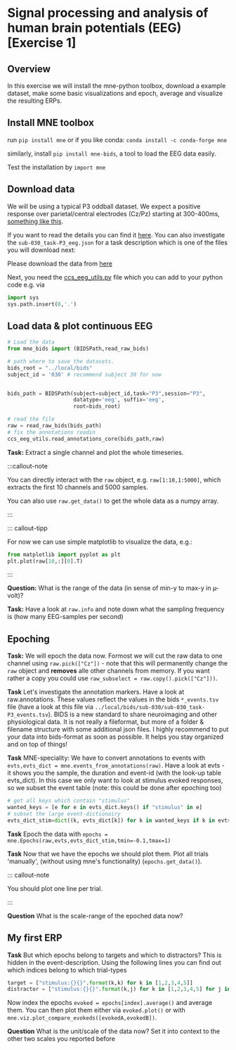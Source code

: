 # Signal processing and analysis of human brain potentials (EEG) [Exercise 1]

## Overview
In this exercise we will install the mne-python toolbox, download a example dataset, make some basic visualizations and epoch, average and visualize the resulting ERPs.

## Install MNE toolbox
run `pip install mne`
or if you like conda:
`conda install -c conda-forge mne`

similarly, install `pip install mne-bids`, a tool to load the EEG data easily.

Test the installation by
`import mne`

## Download data
We will be using a typical P3 oddball dataset. We expect a positive response over parietal/central electrodes (Cz/Pz) starting at 300-400ms, [something like this](https://www.neurobs.com/manager/content/docs/psychlab101_experiments/Oddball%20Task%20(Visual)/description.html).

If you want to read the details you can find it [here](https://psyarxiv.com/4azqm/). You can also investigate the `sub-030_task-P3_eeg.json` for a task description which is one of the files you will download next:

Please download the data from [here](https://osf.io/9cnmx/)


Next, you need the [ccs_eeg_utils.py](ccs_eeg_utils.py) file which you can add to your python code e.g. via
```python
import sys
sys.path.insert(0,'.')
```

## Load data & plot continuous EEG
```python
# Load the data
from mne_bids import (BIDSPath,read_raw_bids)

# path where to save the datasets.
bids_root = "../local/bids"
subject_id = '030' # recommend subject 30 for now


bids_path = BIDSPath(subject=subject_id,task="P3",session="P3",
                     datatype='eeg', suffix='eeg',
                     root=bids_root)

# read the file
raw = read_raw_bids(bids_path)
# fix the annotations readin
ccs_eeg_utils.read_annotations_core(bids_path,raw)

```

**Task:** Extract a single channel and plot the whole timeseries. 

:::callout-note

You can directly interact with the `raw` object, e.g. `raw[1:10,1:5000]`, which extracts the first 10 channels and 5000 samples.

You can also use `raw.get_data()` to get the whole data as a numpy array.

:::

::: callout-tipp

For now we can use simple matplotlib to visualize the data, e.g.:
```python
from matplotlib import pyplot as plt
plt.plot(raw[10,:][0].T)
```

:::

**Question:** What is the range of the data (in sense of min-y to max-y in µ-volt)?

**Task:** Have a look at `raw.info` and note down what the sampling frequency is (how many EEG-samples per second)

## Epoching 

**Task:** We will epoch the data now. Formost we will cut the raw data to one channel using `raw.pick(["Cz"])` - note that this will permanently change the `raw` object and **removes** alle other channels from memory. If you want rather a copy you could use `raw_subselect = raw.copy().pick(["Cz"]))`.


**Task** Let's investigate the annotation markers. Have a look at raw.annotations. These values reflect the values in the bids `*_events.tsv`  file (have a look at this file via `../local/bids/sub-030/sub-030_task-P3_events.tsv`). BIDS is a new standard to share neuroimaging and other physiological data. It is not really a fileformat, but more of a folder & filename structure with some additional json files. I highly recommend to put your data into bids-format as soon as possible. It helps you stay organized and on top of things!


**Task** MNE-speciality: We have to convert annotations to events with `evts,evts_dict = mne.events_from_annotations(raw)`. Have a look at evts - it shows you the sample, the duration and event-id (with the look-up table evts_dict). In this case we only want to look at stimulus evoked responses, so we subset the event table (note: this could be done after epoching too)

```python
# get all keys which contain "stimulus"
wanted_keys = [e for e in evts_dict.keys() if "stimulus" in e]
# subset the large event-dictionairy
evts_dict_stim=dict((k, evts_dict[k]) for k in wanted_keys if k in evts_dict)
```

**Task** Epoch the data with `epochs = mne.Epochs(raw,evts,evts_dict_stim,tmin=-0.1,tmax=1)`

**Task** Now that we have the epochs we should plot them. Plot all trials 'manually', (without using mne's functionality) (`epochs.get_data()`).

::: callout-note

You should plot one line per trial.

:::

**Question** What is the scale-range of the epoched data now?

## My first ERP

**Task** But which epochs belong to targets and which to distractors? This is hidden in the event-description. Using the following lines you can find out which indices belong to which trial-types
```python
target = ["stimulus:{}{}".format(k,k) for k in [1,2,3,4,5]]
distractor = ["stimulus:{}{}".format(k,j) for k in [1,2,3,4,5] for j in [1,2,3,4,5] if k!=j]
```
Now index the epochs `evoked = epochs[index].average()` and average them. You can then plot them either via `evoked.plot()` or with `mne.viz.plot_compare_evokeds([evokedA,evokedB])`.

**Question** What is the unit/scale of the data now? Set it into context to the other two scales you reported before

